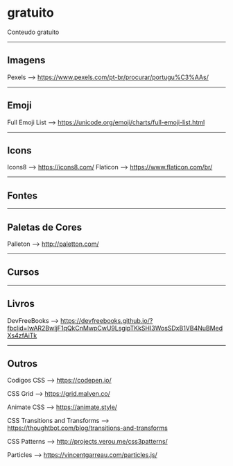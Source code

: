 # gratuito
Conteudo gratuito 

***

## Imagens

Pexels --> https://www.pexels.com/pt-br/procurar/portugu%C3%AAs/

***

## Emoji

Full Emoji List --> https://unicode.org/emoji/charts/full-emoji-list.html

***

## Icons

Icons8 --> https://icons8.com/ 
Flaticon --> https://www.flaticon.com/br/

***

## Fontes

***

## Paletas de Cores

Palleton --> http://paletton.com/ 

***

## Cursos

***

## Livros

DevFreeBooks --> https://devfreebooks.github.io/?fbclid=IwAR2BwIjF1qQkCnMwpCwU9LsgipTKkSHI3WosSDxB1VB4NuBMedXs4zfAiTk

***

## Outros

Codigos CSS --> https://codepen.io/ 

CSS Grid --> https://grid.malven.co/

Animate CSS --> https://animate.style/

CSS Transitions and Transforms --> https://thoughtbot.com/blog/transitions-and-transforms

CSS Patterns --> http://projects.verou.me/css3patterns/

Particles --> https://vincentgarreau.com/particles.js/
